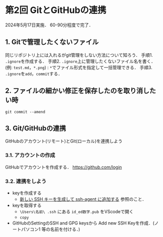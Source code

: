 # 第2回 GitとGitHubの連携

2024年5月17日実施．
60-90分程度で完了．

## 1. Gitで管理したくないファイル
同じリポジトリ上には入れるがgit管理をしない方法について知ろう．
手順1. `.ignore`を作成する．
手順2. `.ignore`上に管理したくないファイル名を書く．(例: `test.md`，`*.png`) : `*`でファイル形式を指定して一括管理できる．
手順3. `.ignore`を`add`，`commit`する．


## 2. ファイルの細かい修正を保存したのを取り消したい時
  `git commit --amend`



## 3. Git/GitHubの連携

GitHubのアカウント(リモート)とGit(ローカル)を連携しよう

### 3.1. アカウントの作成

GitHubでアカウントを作成する．
https://github.com/login


### 3.2. 連携をしよう
- keyを作成する
  - [新しい SSH キーを生成して ssh-agent に追加する](https://docs.github.com/ja/authentication/connecting-to-github-with-ssh/generating-a-new-ssh-key-and-adding-it-to-the-ssh-agent) 参照のこと．
- keyを取得する
  - `\Users\名前\ .ssh` にある `id_ed数字.pub` をVScodeで開く
  - `copy`
- GitHubのSettingのSSH and GPG keysから Add new SSH Keyを作成．(ノートパソコン1 等の名前を付ける．)